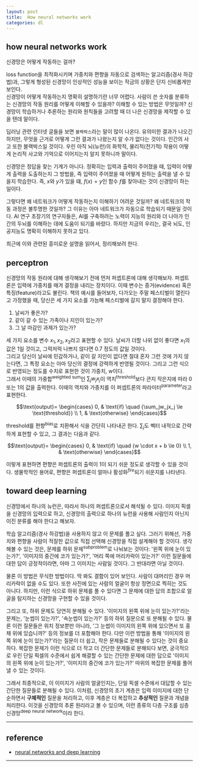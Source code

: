 ```yaml
---
layout: post
title:  How neural networks work
categories: dl
---
```


## how neural networks work
신경망은 어떻게 작동하는 걸까?  

loss function을 최적화시키며 가중치와 편향을 자동으로 검색하는 알고리즘(경사 하강법)과, 그렇게 형성된 신경망이 인상적인 성능을 보이는 작금의 상황은 단지 신비롭게만 보인다.  
신경망이 어떻게 작동하는지 명확히 설명하기란 너무 어렵다. 사람이 쓴 숫자를 분류하는 신경망의 작동 원리를 어떻게 이해할 수 있을까? 이해할 수 있는 방법은 무엇일까? 신경망이 학습하거나 추론하는 원리와 원칙들을 고려할 때 더 나은 신경망을 제작할 수 있을 텐데 말이다.  

딥러닝 관련 인터넷 글들을 보면 `블랙박스`라는 말이 많이 나온다. 유의미한 결과가 나오긴 하지만, 무엇을 근거로 어떻게 그런 결과가 나왔는지 알 수가 없다는 것이다. 인간의 사고 또한 블랙박스일 것이다. 우린 아직 뇌(뉴런)의 화학적, 물리적(전기적) 작용이 어떻게 논리적 사고와 기억으로 이어지는지 알지 못하니까 말이다.  

신경망은 정답을 찾는 기계가 아니다. 정확히는 입력과 출력이 주어졌을 때, 입력이 어떻게 출력을 도출하는지 그 방법을, 즉 입력이 주어졌을 때 어떻게 원하는 출력을 낼 수 있을지 학습한다. 즉, $x$와 $y$가 있을 떄, $f(x)=y$인 함수 $f$를 찾아내는 것이 신경망이 하는 일이다.  

그렇다면 왜 네트워크가 어떻게 작동하는지 이해하기 어려운 것일까? 왜 네트워크의 작동 과정은 불투명한 것일까? 그 이유는 아마 네트워크가 자동으로 학습되기 때문일 것이다. AI 연구 초장기의 연구자들은, AI를 구축하려는 노력이 지능의 원리와 더 나아가 인간의 두뇌를 이해하는 데에 도움이 되기를 바랐다. 하지만 지금의 우리는, 결국 뇌도, 인공지능도 명확히 이해하지 못하고 있다.  

최근에 이와 관련된 흥미로운 설명을 읽어서, 정리해보려 한다.

## perceptron
신경망의 작동 원리에 대해 생각해보기 전에 먼저 퍼셉트론에 대해 생각해보자. 퍼셉트론은 입력에 가중치를 매겨 결정을 내리는 장치이다. 이때 변수는 증거(evidence) 혹은 특징(feature)라고도 불린다. 책의 예시를 들어보자, 다가오는 주말 페스티벌이 열린다고 가정했을 때, 당신은 세 가지 요소를 가늠해 페스티벌에 갈지 말지 결정해야 한다.  

1. 날씨가 좋은가?
2. 같이 갈 수 있는 가족이나 지인이 있는가?
3. 그 날 마감인 과제가 있는가?

세 가지 요소를 변수 $x_1, x_2, x_3$라고 표현할 수 있다. 날씨가 더할 나위 없이 좋다면 $x_1$의 값은 1일 것이고, 그럭저럭 나쁘지 않다면 0.7 정도의 값일 것이다.  
그리고 당신이 날씨에 민감하거나, 같이 갈 지인이 없다면 절대 혼자 그런 것에 가지 않는다면, 그 특정 요소는 아마 당신의 결정에 강력하게 반영될 것이다. 그리고 그런 식으로 반영되는 정도를 수치로 표현한 것이 가중치, $w$이다.  
그래서 이때의 가중합<sup>weighted sum</sup>인 $\sum_jw_jx_j$이 역치<sup>threshold</sup>보다 큰지 작은지에 따라 0 또는 1의 값을 출력한다. 이때의 역치와 가중치를 이 퍼셉트론의 파라미터<sup>parameter</sup>라고 표현한다.

$$\text{output}=
\begin{cases}
0, & \text{if} \quad {\sum_jw_jx_j \le \text{threshold}} \\
1, & \text{otherwise}
\end{cases}$$

threshold를 편향<sup>bias</sup>로 치환해서 식을 간단히 나타내곤 한다. $\sum_j$도 벡터 내적으로 간략하게 표현할 수 있고, 그 결과는 다음과 같다.  

$$\text{output}=
\begin{cases}
0, & \text{if} \quad {w \cdot x + b \le 0} \\
1, & \text{otherwise}
\end{cases}$$

이렇게 표현하면 편향은 퍼셉트론의 출력이 1이 되기 쉬운 정도로 생각할 수 있을 것이다. 생물학적인 용어로, 편향은 퍼셉트론이 얼마나 활성화<sup>*fire*</sup>되기 쉬운지를 나타낸다.

## toward deep learning
신경망에서 하나의 뉴런은, 따라서 하나의 퍼셉트론으로서 해석될 수 있다. 이미지 픽셀을 신경망의 입력으로 하고, 신경망의 출력으로 하나의 뉴런을 사용해 사람인지 아닌지 이진 분류를 해야 한다고 해보자.  

학습 알고리즘(경사 하강법)을 사용하지 않고 이 문제를 풀고 싶다. 그러기 위해선, 가중치와 편향을 사람이 적잘한 값으로 직접 선택해 신경망을 직접 설계해야 할 것이다. 생각해볼 수 있는 것은, 문제를 하위 문제<sup>subproblem</sup>로 나눠보는 것이다: '왼쪽 위에 눈이 있는가?', '이미지의 중간에 코가 있는가?', '머리 쪽에 머리카락이 있는가?' 이런 질문들에 대한 답이 긍정적이라면, 아마 그 이미지는 사람일 것이다. 그 반대라면 아닐 것이다.  

물론 이 방법은 무식한 방법이다. 딱 봐도 결함이 있어 보인다. 사람이 대머리인 경우 머리카락이 없을 수도 있다. 또한 사진에 있는 사람의 얼굴이 항상 정면으로 찍히는 것도 아니다. 하지만, 이런 식으로 하위 문제를 풀 수 있다면 그 문제에 대한 답의 조합으로 얼굴을 탐지하는 신경망을 구현할 수 있을 것이다.  

그리고 또, 하위 문제도 당연히 분해될 수 있다. '이미지의 왼쪽 위에 눈이 있는가?'라는 문제는, '눈썹이 있는가?', '속눈썹이 있는가?' 등의 하위 질문으로 또 분해될 수 있다. 물론 이런 질문들은 위치 정보뿐만 아니라, '그 눈썹이 이미지의 왼쪽 위에 있으면서 또 홍채 위에 있습니까?' 등의 정보를 더 포함해야 한다. 다만 이런 방법을 통해 '이미지의 왼쪽 위에 눈이 있는가?'라는 질문이 더 쉽고, 작은 문제들로 분해될 수 있다는 것이 중요하다. 복잡한 문제가 이런 식으로 더 작고 더 간단한 문제들로 분해되다 보면, 궁극적으로 우린 단일 픽셀의 수준에서 쉽게 해결할 수 있는 간단한 문제에 대한 답으로 '이미지의 왼쪽 위에 눈이 있는가?', '이미지의 중간에 코가 있는가?' 따위의 복잡한 문제를 풀어낼 수 있는 것이다.  

그래서 최종적으로, 이 이미지가 사람의 얼굴인지는, 단일 픽셀 수준에서 대답할 수 있는 간단한 질문들로 분해될 수 있다. 이처럼, 신경망의 초기 계층은 입력 이미지에 대한 단순하면서 **구체적인** 질문을 처리하고, 이후 계층은 더 복잡하고 **추상적인** 질문과 개념을 처리한다. 이것을 신경망의 추론 원리라고 볼 수 있으며, 이런 종류의 다층 구조를 심층 신경망<sup>deep neural network</sup>이라 한다.  

---
## **reference**
* [neural networks and deep learning](http://neuralnetworksanddeeplearning.com/)

---